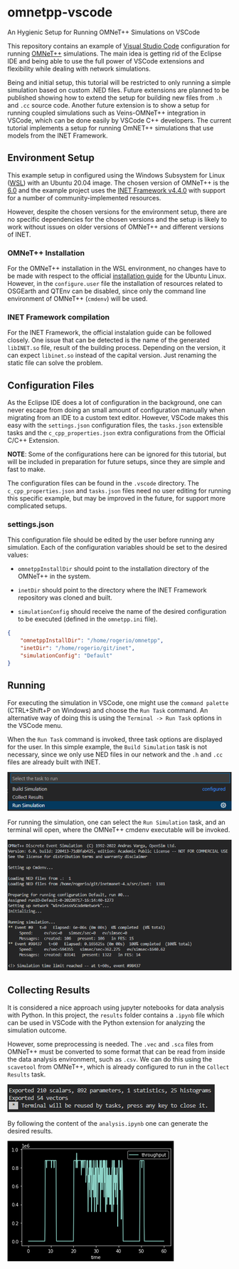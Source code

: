 # omnetpp-vscode
An Hygienic Setup for Running OMNeT++ Simulations on VSCode


This repository contains an example of [Visual Studio Code](https://code.visualstudio.com/) configuration for running [OMNeT++](https://omnetpp.org/) simulations. The main idea is getting rid of the Eclipse IDE and being able to use the full power of VSCode extensions and flexibility while dealing with network simulations.

Being and initial setup, this tutorial will be restricted to only running a simple simulation based on custom .NED files. Future extensions are planned to be published showing how to extend the setup for building new files from `.h` and `.cc` source code. Another future extension is to show a setup for running coupled simulations such as Veins-OMNeT++ integration in VSCode, which can be done easily by VSCode C++ developers. The current tutorial implements a setup for running OmNET++ simulations that use models from the INET Framework.

## Environment Setup

This example setup in configured using the Windows Subsystem for Linux ([WSL](https://docs.microsoft.com/en-us/windows/wsl/install)) with an Ubuntu 20.04 image. The chosen version of OMNeT++ is the [6.0](https://github.com/omnetpp/omnetpp/releases/tag/omnetpp-6.0) and the example project uses the [INET Framework v4.4.0](https://github.com/inet-framework/inet) with support for a number of community-implemented resources.

However, despite the chosen versions for the environment setup, there are no specific dependencies for the chosen versions and the setup is likely to work without issues on older versions of OMNeT++ and different versions of INET.

### OMNeT++ Installation

For the OMNeT++ installation in the WSL environment, no changes have to be made with respect to the official [installation guide](https://doc.omnetpp.org/omnetpp/InstallGuide.pdf) for the Ubuntu Linux. However, in the `configure.user` file the installation of resources related to OSGEarth and QTEnv can be disabled, since only the command line environment of OMNeT++ (`cmdenv`) will be used.

### INET Framework compilation

For the INET Framework, the official instalation guide can be followed closely. One issue that can be detected is the name of the generated `libINET.so` file, result of the building process. Depending on the version, it can expect `libinet.so` instead of the capital version. Just renaming the static file can solve the problem.

## Configuration Files
As the Eclipse IDE does a lot of configuration in the background, one can never escape from doing an small amount of configuration manually when migrating from an IDE to a custom text editor. However, VSCode makes this easy with the `settings.json` configuration files, the `tasks.json` extensible tasks and the `c_cpp_properties.json` extra configurations from the Official C/C++ Extension.

**NOTE**: Some of the configurations here can be ignored for this tutorial, but will be included in preparation for future setups, since they are simple and fast to make.


The configuration files can be found in the `.vscode` directory. The `c_cpp_properties.json` and `tasks.json` files need no user editing for running this specific example, but may be improved in the future, for support more complicated setups.


### settings.json

This configuration file should be edited by the user before running any simulation. Each of the configuration variables should be set to the desired values:

- `omnetppInstallDir` should point to the installation directory of the OMNeT++ in the system.

- `inetDir` should point to the directory where the INET Framework repository was cloned and built.

- `simulationConfig` should receive the name of the desired configuration to be executed (defined in the `omnetpp.ini` file).

```json
{
    "omnetppInstallDir": "/home/rogerio/omnetpp",
    "inetDir": "/home/rogerio/git/inet",
    "simulationConfig": "Default"
}
```

## Running

For executing the simulation in VSCode, one might use the `command palette` (CTRL+Shift+P on Windows) and choose the `Run Task` command. An alternative way of doing this is using the `Terminal -> Run Task` options in the VSCode menu.

When the `Run Task` command is invoked, three task options are displayed for the user. In this simple example, the `Build Simulation` task is not necessary, since we only use NED files in our network and the `.h` and `.cc` files are already built with INET.

![available tasks](docs/commandpalette.png "Available Tasks")


For running the simulation, one can select the `Run Simulation` task, and an terminal will open, where the OMNeT++ cmdenv executable will be invoked.

![simulation run](docs/simulationrun.png "Simulation Run")

## Collecting Results

It is considered a nice approach using jupyter notebooks for data analysis with Python. In this project, the `results` folder contains a `.ipynb` file which can be used in VSCode with the Python extension for analyzing the simulation outcome.

However, some preprocessing is needed. The `.vec` and `.sca` files from OMNeT++ must be converted to some format that can be read from inside the data analysis environment, such as `.csv`. We can do this using the `scavetool` from OMNeT++, which is already configured to run in the `Collect Results` task.


![results](docs/collectresults.png "Results")

By following the content of the `analysis.ipynb` one can generate the desired results.

![plot](docs/resultplot.png "Plot")
